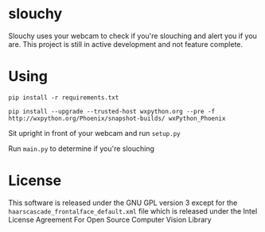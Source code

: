 # slouchy
Slouchy uses your webcam to check if you're slouching and alert you if you are. This project is still in active development and not feature complete.

# Using
`pip install -r requirements.txt`

`pip install --upgrade --trusted-host wxpython.org --pre -f http://wxpython.org/Phoenix/snapshot-builds/ wxPython_Phoenix`

Sit upright in front of your webcam and run `setup.py`

Run `main.py` to determine if you're slouching

# License
This software is released under the GNU GPL version 3 except for the `haarscascade_frontalface_default.xml` file which is released under the Intel License Agreement For Open Source Computer Vision Library
